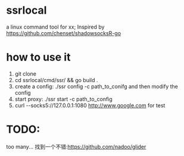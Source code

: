 # ssrlocal
a linux command tool for xx; Inspired by https://github.com/chenset/shadowsocksR-go

# how to use it
1. git clone 
2. cd ssrlocal/cmd/ssr/ && go build .
3. create a config: ./ssr config -c path_to_conifg and then modify the config
4. start proxy: ./ssr start -c path_to_config
5. curl --socks5://127.0.0.1:1080 http://www.google.com for test

# TODO:
too many...
找到一个不错:https://github.com/nadoo/glider
